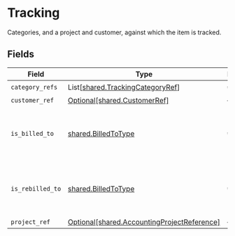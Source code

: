 # Tracking

Categories, and a project and customer, against which the item is tracked.


## Fields

| Field                                                                                            | Type                                                                                             | Required                                                                                         | Description                                                                                      |
| ------------------------------------------------------------------------------------------------ | ------------------------------------------------------------------------------------------------ | ------------------------------------------------------------------------------------------------ | ------------------------------------------------------------------------------------------------ |
| `category_refs`                                                                                  | List[[shared.TrackingCategoryRef](../../models/shared/trackingcategoryref.md)]                   | :heavy_check_mark:                                                                               | N/A                                                                                              |
| `customer_ref`                                                                                   | [Optional[shared.CustomerRef]](../../models/shared/customerref.md)                               | :heavy_minus_sign:                                                                               | N/A                                                                                              |
| `is_billed_to`                                                                                   | [shared.BilledToType](../../models/shared/billedtotype.md)                                       | :heavy_check_mark:                                                                               | Defines if the invoice or credit note is billed/rebilled to a project or customer.               |
| `is_rebilled_to`                                                                                 | [shared.BilledToType](../../models/shared/billedtotype.md)                                       | :heavy_check_mark:                                                                               | Defines if the invoice or credit note is billed/rebilled to a project or customer.               |
| `project_ref`                                                                                    | [Optional[shared.AccountingProjectReference]](../../models/shared/accountingprojectreference.md) | :heavy_minus_sign:                                                                               | N/A                                                                                              |